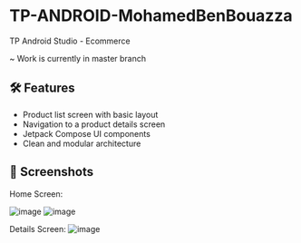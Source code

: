 # TP-ANDROID-MohamedBenBouazza
TP Android Studio - Ecommerce

 ~ Work is currently in master branch 
 ## 🛠 Features

- Product list screen with basic layout
- Navigation to a product details screen
- Jetpack Compose UI components
- Clean and modular architecture

## 📸 Screenshots
Home Screen: 

![image](https://github.com/user-attachments/assets/de097ff1-146a-47da-b2a4-d114ff2f3ed6)
![image](https://github.com/user-attachments/assets/967483cf-66fb-431b-8912-ab263cd5b769)


Details Screen: 
![image](https://github.com/user-attachments/assets/c95c1748-0fa3-4246-8210-66547f09babb)
